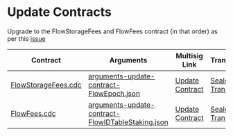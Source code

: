 # Update Contracts

Upgrade to the FlowStorageFees and FlowFees contract (in that order) as per this [issue](https://github.com/onflow/service-account/issues/202)

| Contract                                     | Arguments                                                                                      | Multisig Link   | Transaction |
|----------------------------------------------|------------------------------------------------------------------------------------------------|-----------------|-------------|
| [FlowStorageFees.cdc](./FlowStorageFees.cdc) | [arguments-update-contract-FlowEpoch.json](./arguments-update-contract-FlowStorageFees.json)   | [Update Contract]() | [Sealed Transaction](https://flowscan.org/transaction/) |
| [FlowFees.cdc](./FlowFees.cdc)               | [arguments-update-contract-FlowIDTableStaking.json](./arguments-update-contract-FlowFees.json) | [Update Contract]() | [Sealed Transaction](https://flowscan.org/transaction/) |

